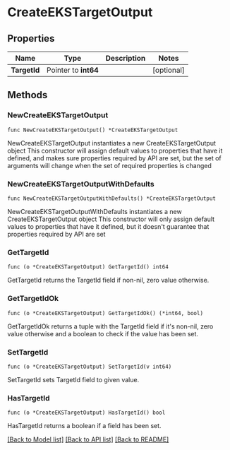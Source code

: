 # CreateEKSTargetOutput

## Properties

Name | Type | Description | Notes
------------ | ------------- | ------------- | -------------
**TargetId** | Pointer to **int64** |  | [optional] 

## Methods

### NewCreateEKSTargetOutput

`func NewCreateEKSTargetOutput() *CreateEKSTargetOutput`

NewCreateEKSTargetOutput instantiates a new CreateEKSTargetOutput object
This constructor will assign default values to properties that have it defined,
and makes sure properties required by API are set, but the set of arguments
will change when the set of required properties is changed

### NewCreateEKSTargetOutputWithDefaults

`func NewCreateEKSTargetOutputWithDefaults() *CreateEKSTargetOutput`

NewCreateEKSTargetOutputWithDefaults instantiates a new CreateEKSTargetOutput object
This constructor will only assign default values to properties that have it defined,
but it doesn't guarantee that properties required by API are set

### GetTargetId

`func (o *CreateEKSTargetOutput) GetTargetId() int64`

GetTargetId returns the TargetId field if non-nil, zero value otherwise.

### GetTargetIdOk

`func (o *CreateEKSTargetOutput) GetTargetIdOk() (*int64, bool)`

GetTargetIdOk returns a tuple with the TargetId field if it's non-nil, zero value otherwise
and a boolean to check if the value has been set.

### SetTargetId

`func (o *CreateEKSTargetOutput) SetTargetId(v int64)`

SetTargetId sets TargetId field to given value.

### HasTargetId

`func (o *CreateEKSTargetOutput) HasTargetId() bool`

HasTargetId returns a boolean if a field has been set.


[[Back to Model list]](../README.md#documentation-for-models) [[Back to API list]](../README.md#documentation-for-api-endpoints) [[Back to README]](../README.md)


